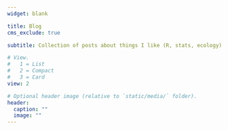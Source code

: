 ```yaml
---
widget: blank

title: Blog
cms_exclude: true

subtitle: Collection of posts about things I like (R, stats, ecology)

# View.
#   1 = List
#   2 = Compact
#   3 = Card
view: 2

# Optional header image (relative to `static/media/` folder).
header:
  caption: ""
  image: ""
---
```

